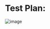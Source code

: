
# Test Plan:

![image](https://user-images.githubusercontent.com/73350778/114887983-814a2d00-9e26-11eb-95b8-6c7d0ede42c3.png)
